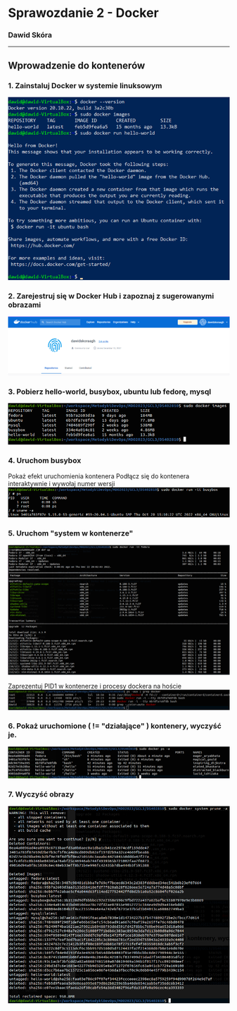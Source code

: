 # Sprawozdanie 2 - Docker
### Dawid Skóra

---

## Wprowadzenie do kontenerów

### 1. Zainstaluj Docker w systemie linuksowym
![](./screeny/docker.png)

### 2. Zarejestruj się w Docker Hub i zapoznaj z sugerowanymi obrazami
![](./screeny/dockerhub.png)

### 3. Pobierz hello-world, busybox, ubuntu lub fedorę, mysql
![](./screeny/images.png)

### 4. Uruchom busybox

Pokaż efekt uruchomienia kontenera
Podłącz się do kontenera interaktywnie i wywołaj numer wersji
![](./screeny/busybox.png)

### 5. Uruchom "system w kontenerze"

![](./screeny/fedora.png)

Zaprezentuj PID1 w kontenerze i procesy dockera na hoście
![](./screeny/ps.png)

### 6. Pokaż uruchomione ( != "działające" ) kontenery, wyczyść je.
![](./screeny/psd.png)

### 7. Wyczyść obrazy

![](./screeny/prune.png)

